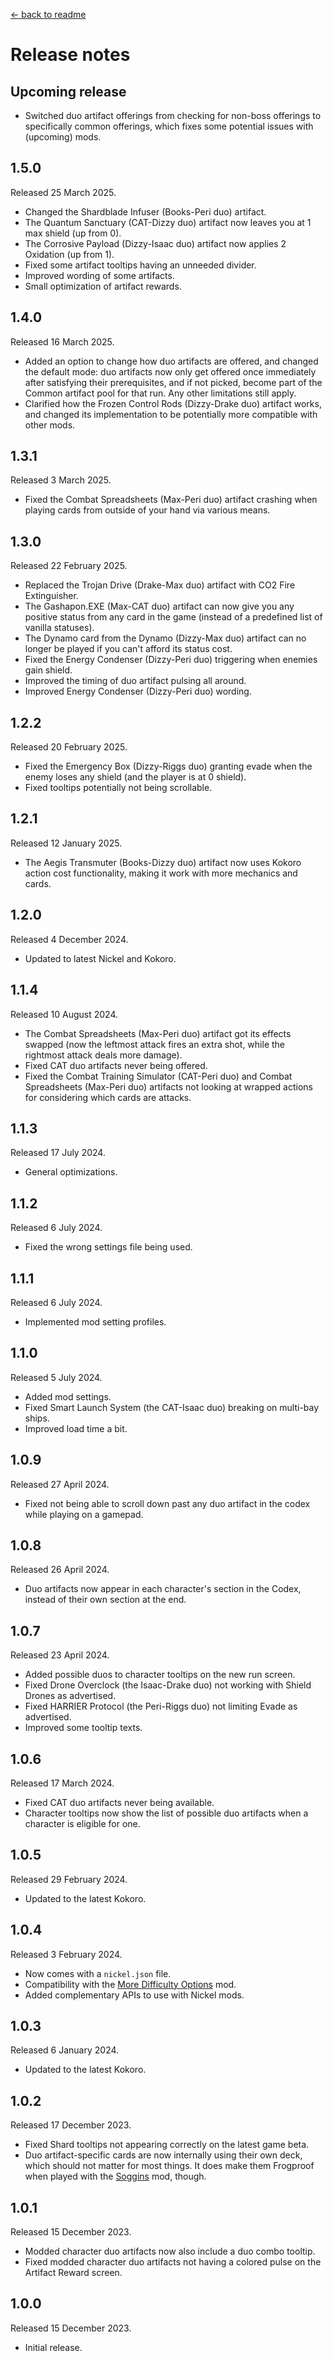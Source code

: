 [← back to readme](README.md)

# Release notes

## Upcoming release

* Switched duo artifact offerings from checking for non-boss offerings to specifically common offerings, which fixes some potential issues with (upcoming) mods.

## 1.5.0
Released 25 March 2025.

* Changed the Shardblade Infuser (Books-Peri duo) artifact.
* The Quantum Sanctuary (CAT-Dizzy duo) artifact now leaves you at 1 max shield (up from 0).
* The Corrosive Payload (Dizzy-Isaac duo) artifact now applies 2 Oxidation (up from 1).
* Fixed some artifact tooltips having an unneeded divider.
* Improved wording of some artifacts.
* Small optimization of artifact rewards.

## 1.4.0
Released 16 March 2025.

* Added an option to change how duo artifacts are offered, and changed the default mode: duo artifacts now only get offered once immediately after satisfying their prerequisites, and if not picked, become part of the Common artifact pool for that run. Any other limitations still apply.
* Clarified how the Frozen Control Rods (Dizzy-Drake duo) artifact works, and changed its implementation to be potentially more compatible with other mods.

## 1.3.1
Released 3 March 2025.

* Fixed the Combat Spreadsheets (Max-Peri duo) artifact crashing when playing cards from outside of your hand via various means.

## 1.3.0
Released 22 February 2025.

* Replaced the Trojan Drive (Drake-Max duo) artifact with CO2 Fire Extinguisher.
* The Gashapon.EXE (Max-CAT duo) artifact can now give you any positive status from any card in the game (instead of a predefined list of vanilla statuses).
* The Dynamo card from the Dynamo (Dizzy-Max duo) artifact can no longer be played if you can't afford its status cost.
* Fixed the Energy Condenser (Dizzy-Peri duo) triggering when enemies gain shield.
* Improved the timing of duo artifact pulsing all around.
* Improved Energy Condenser (Dizzy-Peri duo) wording.

## 1.2.2
Released 20 February 2025.

* Fixed the Emergency Box (Dizzy-Riggs duo) granting evade when the enemy loses any shield (and the player is at 0 shield).
* Fixed tooltips potentially not being scrollable.

## 1.2.1
Released 12 January 2025.

* The Aegis Transmuter (Books-Dizzy duo) artifact now uses Kokoro action cost functionality, making it work with more mechanics and cards.

## 1.2.0
Released 4 December 2024.

* Updated to latest Nickel and Kokoro.

## 1.1.4
Released 10 August 2024.

* The Combat Spreadsheets (Max-Peri duo) artifact got its effects swapped (now the leftmost attack fires an extra shot, while the rightmost attack deals more damage).
* Fixed CAT duo artifacts never being offered.
* Fixed the Combat Training Simulator (CAT-Peri duo) and Combat Spreadsheets (Max-Peri duo) artifacts not looking at wrapped actions for considering which cards are attacks.

## 1.1.3
Released 17 July 2024.

* General optimizations.

## 1.1.2
Released 6 July 2024.

* Fixed the wrong settings file being used.

## 1.1.1
Released 6 July 2024.

* Implemented mod setting profiles.

## 1.1.0
Released 5 July 2024.

* Added mod settings.
* Fixed Smart Launch System (the CAT-Isaac duo) breaking on multi-bay ships.
* Improved load time a bit.

## 1.0.9
Released 27 April 2024.

* Fixed not being able to scroll down past any duo artifact in the codex while playing on a gamepad.

## 1.0.8
Released 26 April 2024.

* Duo artifacts now appear in each character's section in the Codex, instead of their own section at the end.

## 1.0.7
Released 23 April 2024.

* Added possible duos to character tooltips on the new run screen.
* Fixed Drone Overclock (the Isaac-Drake duo) not working with Shield Drones as advertised.
* Fixed HARRIER Protocol (the Peri-Riggs duo) not limiting Evade as advertised.
* Improved some tooltip texts.

## 1.0.6
Released 17 March 2024.

* Fixed CAT duo artifacts never being available.
* Character tooltips now show the list of possible duo artifacts when a character is eligible for one.

## 1.0.5
Released 29 February 2024.

* Updated to the latest Kokoro.

## 1.0.4
Released 3 February 2024.

* Now comes with a `nickel.json` file.
* Compatibility with the [More Difficulty Options](https://github.com/TheJazMaster/MoreDifficulties) mod.
* Added complementary APIs to use with Nickel mods.

## 1.0.3
Released 6 January 2024.

* Updated to the latest Kokoro.

## 1.0.2
Released 17 December 2023.

* Fixed Shard tooltips not appearing correctly on the latest game beta.
* Duo artifact-specific cards are now internally using their own deck, which should not matter for most things. It does make them Frogproof when played with the [Soggins](https://github.com/Shockah/Cobalt-Core-Mods/tree/master/Soggins) mod, though.

## 1.0.1
Released 15 December 2023.

* Modded character duo artifacts now also include a duo combo tooltip.
* Fixed modded character duo artifacts not having a colored pulse on the Artifact Reward screen.

## 1.0.0
Released 15 December 2023.

* Initial release.